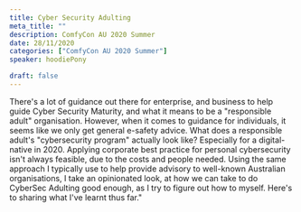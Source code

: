 ```yaml
---
title: Cyber Security Adulting
meta_title: ""
description: ComfyCon AU 2020 Summer
date: 28/11/2020
categories: ["ComfyCon AU 2020 Summer"]
speaker: hoodiePony

draft: false
---
```

There's a lot of guidance out there for enterprise, and business to help guide Cyber Security Maturity, and what it means to be a "responsible adult" organisation. However, when it comes to guidance for individuals, it seems like we only get general e-safety advice. What does a responsible adult's "cybersecurity program" actually look like? Especially for a digital-native in 2020.
Applying corporate best practice for personal cybersecurity isn't always feasible, due to the costs and people needed. Using the same approach I typically use to help provide advisory to well-known Australian organisations, I take an opinionated look, at how we can take to do CyberSec Adulting good enough, as I try to figure out how to myself. Here's to sharing what I've learnt thus far."

